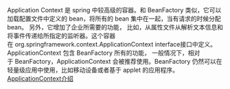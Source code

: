   Application Context 是 spring 中较高级的容器。和 BeanFactory 类似，它可以加载配置文件中定义的 bean，将所有的 bean 集中在一起，当有请求的时候分配 bean。 另外，它增加了企业所需要的功能，
比如，从属性文件从解析文本信息和将事件传递给所指定的监听器。这个容器在 org.springframework.context.ApplicationContext interface接口中定义。ApplicationContext 包含 BeanFactory 所有的功能，
一般情况下，相对于 BeanFactory，ApplicationContext 会被推荐使用。BeanFactory 仍然可以在轻量级应用中使用，比如移动设备或者基于 applet 的应用程序。<br>
  [ApplicationContext介绍](http://book.51cto.com/art/201203/321008.htm)<br>
